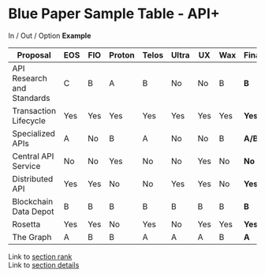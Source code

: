 # Blue Paper Sample Table - API+

In / Out / Option **Example**

| **Proposal** | **EOS** | **FIO** | **Proton** | **Telos** | **Ultra** | **UX** | **Wax** | **Final** |
| --- | --- | --- | --- | --- | --- | --- | --- | --- |
| API Research and Standards | C | B | A | B | No | No | B | **B** |
| Transaction Lifecycle | Yes | Yes | Yes | Yes | Yes | Yes | Yes | **Yes** |
| Specialized APIs | A | No | B | A | No | No | B | **A/B** |
| Central API Service | No | No | Yes | No | No | Yes | No | **No** |
| Distributed API | Yes | Yes | No | No | Yes | Yes | No | **Yes** |
| Blockchain Data Depot | B | B | B | B | B | B | B | **B** |
| Rosetta | Yes | Yes | No | Yes | No | Yes | Yes | **Yes** |
| The Graph | A | B | B | A | A | A | B | **A** |

Link to [section rank](section-rank-example.md)<br/>
Link to [section details](section-detail-example.md)
